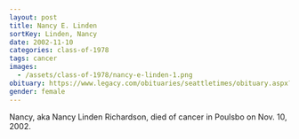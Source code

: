 ```yaml
---
layout: post
title: Nancy E. Linden
sortKey: Linden, Nancy
date: 2002-11-10
categories: class-of-1978
tags: cancer
images:
  - /assets/class-of-1978/nancy-e-linden-1.png
obituary: https://www.legacy.com/obituaries/seattletimes/obituary.aspx?n=Nancy-Richardson&pid=600943
gender: female
---
```

Nancy, aka Nancy Linden Richardson, died of cancer in Poulsbo on Nov. 10, 2002.
